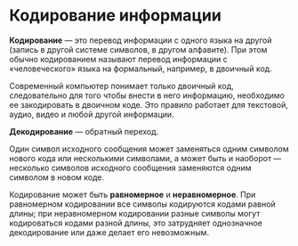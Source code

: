 # Кодирование информации

**Кодирование** — это перевод информации с одного языка на другой (запись в другой системе символов, в другом алфавите). При этом обычно кодированием называют перевод информации с «человеческого» языка на формальный, например, в двоичный код.

Современный компьютер понимает только двоичный код, следовательно для того чтобы внести в него информацию, необходимо ее закодировать в двоичном коде. Это правило работает для текстовой, аудио, видео и любой другой информации. 

**Декодирование** — обратный переход.

Один символ исходного сообщения может заменяться одним символом нового кода или несколькими символами, а может быть и наоборот — несколько символов исходного сообщения заменяются одним символом в новом коде.

Кодирование может быть **равномерное** и **неравномерное**. При равномерном кодировании все символы кодируются кодами равной длины; при неравномерном кодировании разные символы могут кодироваться кодами разной длины, это затрудняет однозначное декодирование или даже делает его невозможным.
